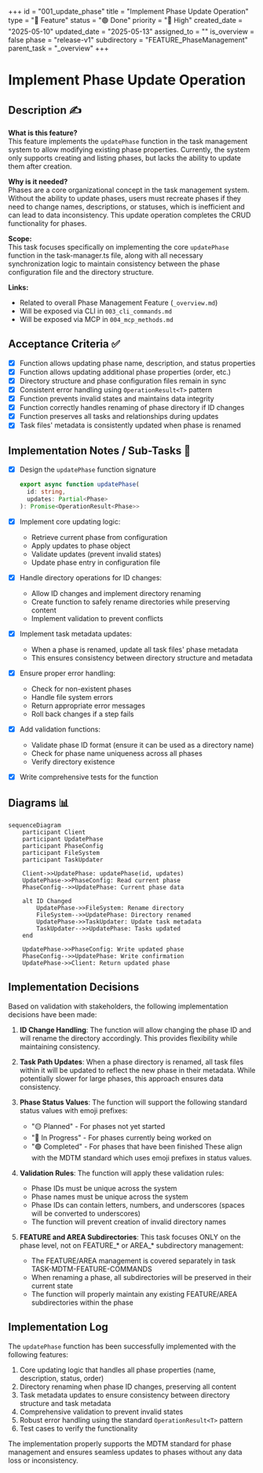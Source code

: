 +++
id = "001_update_phase"
title = "Implement Phase Update Operation"
type = "🌟 Feature"
status = "🟢 Done"
priority = "🔼 High"
created_date = "2025-05-10"
updated_date = "2025-05-13"
assigned_to = ""
is_overview = false
phase = "release-v1"
subdirectory = "FEATURE_PhaseManagement"
parent_task = "_overview"
+++

# Implement Phase Update Operation

## Description ✍️

**What is this feature?**  
This feature implements the `updatePhase` function in the task management system to allow modifying existing phase properties. Currently, the system only supports creating and listing phases, but lacks the ability to update them after creation.

**Why is it needed?**  
Phases are a core organizational concept in the task management system. Without the ability to update phases, users must recreate phases if they need to change names, descriptions, or statuses, which is inefficient and can lead to data inconsistency. This update operation completes the CRUD functionality for phases.

**Scope:**  
This task focuses specifically on implementing the core `updatePhase` function in the task-manager.ts file, along with all necessary synchronization logic to maintain consistency between the phase configuration file and the directory structure.

**Links:**  
- Related to overall Phase Management Feature (`_overview.md`)
- Will be exposed via CLI in `003_cli_commands.md`
- Will be exposed via MCP in `004_mcp_methods.md`

## Acceptance Criteria ✅

- [x] Function allows updating phase name, description, and status properties
- [x] Function allows updating additional phase properties (order, etc.)
- [x] Directory structure and phase configuration files remain in sync
- [x] Consistent error handling using `OperationResult<T>` pattern
- [x] Function prevents invalid states and maintains data integrity
- [x] Function correctly handles renaming of phase directory if ID changes 
- [x] Function preserves all tasks and relationships during updates
- [x] Task files' metadata is consistently updated when phase is renamed

## Implementation Notes / Sub-Tasks 📝

- [x] Design the `updatePhase` function signature
  ```typescript
  export async function updatePhase(
    id: string,
    updates: Partial<Phase>
  ): Promise<OperationResult<Phase>>
  ```

- [x] Implement core updating logic:
  - Retrieve current phase from configuration
  - Apply updates to phase object
  - Validate updates (prevent invalid states)
  - Update phase entry in configuration file

- [x] Handle directory operations for ID changes:
  - Allow ID changes and implement directory renaming
  - Create function to safely rename directories while preserving content
  - Implement validation to prevent conflicts 

- [x] Implement task metadata updates:
  - When a phase is renamed, update all task files' phase metadata
  - This ensures consistency between directory structure and metadata

- [x] Ensure proper error handling:
  - Check for non-existent phases
  - Handle file system errors
  - Return appropriate error messages
  - Roll back changes if a step fails

- [x] Add validation functions:
  - Validate phase ID format (ensure it can be used as a directory name)
  - Check for phase name uniqueness across all phases
  - Verify directory existence

- [x] Write comprehensive tests for the function

## Diagrams 📊

```mermaid
sequenceDiagram
    participant Client
    participant UpdatePhase
    participant PhaseConfig
    participant FileSystem
    participant TaskUpdater
    
    Client->>UpdatePhase: updatePhase(id, updates)
    UpdatePhase->>PhaseConfig: Read current phase
    PhaseConfig-->>UpdatePhase: Current phase data
    
    alt ID Changed
        UpdatePhase->>FileSystem: Rename directory
        FileSystem-->>UpdatePhase: Directory renamed
        UpdatePhase->>TaskUpdater: Update task metadata
        TaskUpdater-->>UpdatePhase: Tasks updated
    end
    
    UpdatePhase->>PhaseConfig: Write updated phase
    PhaseConfig-->>UpdatePhase: Write confirmation
    UpdatePhase->>Client: Return updated phase
```

## Implementation Decisions

Based on validation with stakeholders, the following implementation decisions have been made:

1. **ID Change Handling**: The function will allow changing the phase ID and will rename the directory accordingly. This provides flexibility while maintaining consistency.

2. **Task Path Updates**: When a phase directory is renamed, all task files within it will be updated to reflect the new phase in their metadata. While potentially slower for large phases, this approach ensures data consistency.

3. **Phase Status Values**: The function will support the following standard status values with emoji prefixes:
   - "🟡 Planned" - For phases not yet started
   - "🔵 In Progress" - For phases currently being worked on
   - "🟢 Completed" - For phases that have been finished
   These align with the MDTM standard which uses emoji prefixes in status values.

4. **Validation Rules**: The function will apply these validation rules:
   - Phase IDs must be unique across the system
   - Phase names must be unique across the system
   - Phase IDs can contain letters, numbers, and underscores (spaces will be converted to underscores)
   - The function will prevent creation of invalid directory names

5. **FEATURE and AREA Subdirectories**: This task focuses ONLY on the phase level, not on FEATURE_* or AREA_* subdirectory management:
   - The FEATURE/AREA management is covered separately in task TASK-MDTM-FEATURE-COMMANDS
   - When renaming a phase, all subdirectories will be preserved in their current state
   - The function will properly maintain any existing FEATURE/AREA subdirectories within the phase

## Implementation Log

The `updatePhase` function has been successfully implemented with the following features:

1. Core updating logic that handles all phase properties (name, description, status, order)
2. Directory renaming when phase ID changes, preserving all content
3. Task metadata updates to ensure consistency between directory structure and task metadata
4. Comprehensive validation to prevent invalid states
5. Robust error handling using the standard `OperationResult<T>` pattern
6. Test cases to verify the functionality

The implementation properly supports the MDTM standard for phase management and ensures seamless updates to phases without any data loss or inconsistency.
